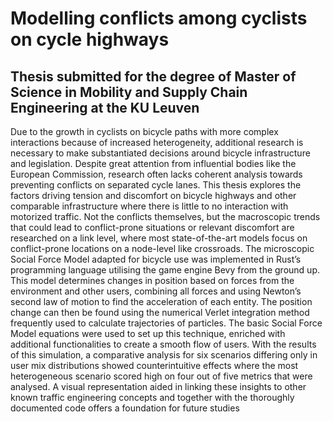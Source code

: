 # Modelling conflicts among cyclists on cycle highways
## Thesis submitted for the degree of Master of Science in Mobility and Supply Chain Engineering at the KU Leuven


Due to the growth in cyclists on bicycle paths with more complex interactions because of increased heterogeneity, additional research is necessary to make substantiated
decisions around bicycle infrastructure and legislation. Despite great attention from influential bodies like the European Commission, research often lacks coherent
analysis towards preventing conflicts on separated cycle lanes. This thesis explores the factors driving tension and discomfort on bicycle highways and other comparable
infrastructure where there is little to no interaction with motorized traffic. Not the conflicts themselves, but the macroscopic trends that could lead to conflict-prone
situations or relevant discomfort are researched on a link level, where most state-of-the-art models focus on conflict-prone locations on a node-level like crossroads. The
microscopic Social Force Model adapted for bicycle use was implemented in Rust’s programming language utilising the game engine Bevy from the ground up. This
model determines changes in position based on forces from the environment and other users, combining all forces and using Newton’s second law of motion to find the
acceleration of each entity. The position change can then be found using the numerical Verlet integration method frequently used to calculate trajectories of particles. The
basic Social Force Model equations were used to set up this technique, enriched with additional functionalities to create a smooth flow of users. With the results of
this simulation, a comparative analysis for six scenarios differing only in user mix distributions showed counterintuitive effects where the most heterogeneous scenario scored high 
on four out of five metrics that were analysed. A visual representation aided in linking these insights to other known traffic engineering concepts and together
with the thoroughly documented code offers a foundation for future studies
